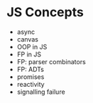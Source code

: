 # JS Concepts

- async
- canvas
- OOP in JS
- FP in JS
- FP: parser combinators
- FP: ADTs
- promises
- reactivity
- signalling failure
